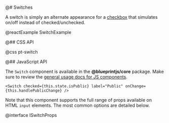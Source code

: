 @# Switches

A switch is simply an alternate appearance for a [checkbox](#core/components/forms/checkbox) that
simulates on/off instead of checked/unchecked.

@reactExample SwitchExample

@## CSS API

@css pt-switch

@## JavaScript API

The `Switch` component is available in the __@blueprintjs/core__ package.
Make sure to review the [general usage docs for JS components](#blueprint.usage).

```tsx
<Switch checked={this.state.isPublic} label="Public" onChange={this.handlePublicChange} />
```

Note that this component supports the full range of props available on HTML `input` elements.
The most common options are detailed below.

@interface ISwitchProps
